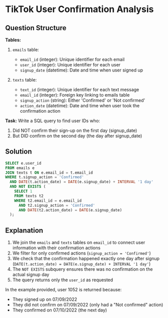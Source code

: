 # TikTok User Confirmation Analysis

## Question Structure

**Tables:**
1. `emails` table:
   - `email_id` (integer): Unique identifier for each email
   - `user_id` (integer): Unique identifier for each user
   - `signup_date` (datetime): Date and time when user signed up

2. `texts` table:
   - `text_id` (integer): Unique identifier for each text message
   - `email_id` (integer): Foreign key linking to emails table
   - `signup_action` (string): Either 'Confirmed' or 'Not confirmed'
   - `action_date` (datetime): Date and time when user took the confirmation action

**Task:**
Write a SQL query to find user IDs who:
1. Did NOT confirm their sign-up on the first day (signup_date)
2. But DID confirm on the second day (the day after signup_date)

## Solution

```sql
SELECT e.user_id
FROM emails e
JOIN texts t ON e.email_id = t.email_id
WHERE t.signup_action = 'Confirmed'
  AND DATE(t.action_date) = DATE(e.signup_date) + INTERVAL '1 day'
  AND NOT EXISTS (
    SELECT 1
    FROM texts t2
    WHERE t2.email_id = e.email_id
      AND t2.signup_action = 'Confirmed'
      AND DATE(t2.action_date) = DATE(e.signup_date)
  );
```

## Explanation

1. We join the `emails` and `texts` tables on `email_id` to connect user information with their confirmation actions
2. We filter for only confirmed actions (`signup_action = 'Confirmed'`)
3. We check that the confirmation happened exactly one day after signup (`DATE(t.action_date) = DATE(e.signup_date) + INTERVAL '1 day'`)
4. The `NOT EXISTS` subquery ensures there was no confirmation on the actual signup day
5. The query returns only the `user_id` as requested

In the example provided, user 1052 is returned because:
- They signed up on 07/09/2022
- They did not confirm on 07/09/2022 (only had a "Not confirmed" action)
- They confirmed on 07/10/2022 (the next day)
